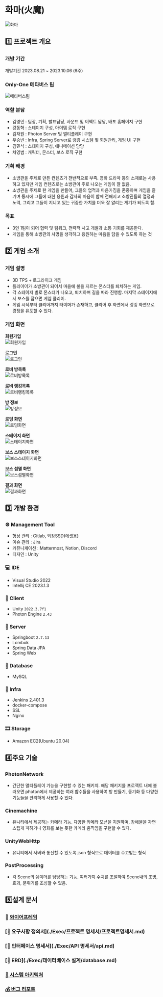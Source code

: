 # 화마(火魔)

![화마](/Exec/ReadmeImg/화마.gif)

## 1️⃣ 프로젝트 개요

### 개발 기간
개발기간 2023.08.21 ~ 2023.10.06 (6주)

### Only-One 메타버스 팀

![메타버스팀](/Exec/ReadmeImg/메타버스팀.JPG)

### 역할 분담

- 김영민 : 팀장, 기획, 발표담당, 사운드 및 이펙트 담당, 배포 홈페이지 구현
- 강동혁 : 스테이지 구성, 아이템 로직 구현
- 김재원 : Photon Server 및 멀티플레이 구현
- 우승빈 : Infra, Spring Server로 랭킹 시스템 및 회원관리, 게임 UI 구현
- 김민식 : 스테이지 구성, 애니메이션 담당
- 차영범 : 캐릭터, 몬스터, 보스 로직 구현

### 기획 배경

- 소방관을 주제로 만든 컨텐츠가 전반적으로 부족. 영화 드라마 등의 소재로는 사용하고 있지만 게임 컨텐츠로는 소방관이 주로 나오는 게임이 잘 없음.
- 소방관을 주제로 한 게임을 만들어, 그들의 업적과 마음가짐을 존중하며 게임을 즐기며 동시에 그들에 대한 응원과 감사의 마음이 함께 전해지고 소방관들의 열정과 노력, 그리고 그들이 지니고 있는 귀중한 가치를 더욱 잘 알리는 계기가 되도록 함.

### 목표

- 3인 1팀이 되어 협력 및 팀워크, 전략적 사고 개발과 소통 기회를 제공한다.
- 게임을 통해 소방관의 사명을 생각하고 응원하는 마음을 담을 수 있도록 하는 것

## 2️⃣ 게임 소개

### 게임 설명

- 3D TPS + 로그라이크 게임
- 플레이어가 소방관이 되어서 마을에 불을 지르는 몬스터를 퇴치하는 게임.
- 각 스테이지 별로 몬스터가 나오고, 퇴치하며 길을 따라 진행함. 마지막 스테이지에서 보스를 잡으면 게임 클리어.
- 게임 시작부터 클리어까지 타이머가 존재하고, 클리어 후 화면에서 랭킹 화면으로 경쟁을 유도할 수 있다.

### 게임 화면

**회원가입** <br> ![회원가입](/Exec/ReadmeImg/회원가입.gif)

**로그인** <br> ![로그인](/Exec/ReadmeImg/로그인.gif)

**로비 방목록** <br> ![로비방목록](/Exec/ReadmeImg/로비방목록.gif)

**로비 랭킹목록** <br> ![로비랭킹목록](/Exec/ReadmeImg/로비랭킹목록.gif)

**방 정보** <br> ![방정보](/Exec/ReadmeImg/방정보.gif)

**로딩 화면** <br> ![로딩화면](/Exec/ReadmeImg/로딩화면.gif)

**스테이지 화면** <br> ![스테이지화면](/Exec/ReadmeImg/스테이지화면.gif)

**보스 스테이지 화면** <br> ![보스스테이지화면](/Exec/ReadmeImg/보스스테이지화면.gif)

**보스 섬멸 화면** <br> ![보스섬멸화면](/Exec/ReadmeImg/보스섬멸화면.gif)

**결과 화면** <br> ![결과화면](/Exec/ReadmeImg/결과화면.gif)

## 3️⃣ **개발 환경**

### ⚙ Management Tool
- 형상 관리 : Gitlab, 외장SSD(에셋용)
- 이슈 관리 : Jira
- 커뮤니케이션 : Mattermost, Notion, Discord
- 디자인 : Unity

### 💻 IDE
- Visual Studio 2022
- Intellij CE 2023.1.3

### 📱 Client
- Unity `2022.3.7f1`
- Photon Engine `2.43`

### 📁 Server
- Springboot `2.7.13`
- Lombok
- Spring Data JPA 
- Spring Web

### 💾 Database
- MySQL

### 🌁 Infra
- Jenkins 2.401.3
- docker-compose
- SSL
- Nginx

### 🎞 Storage
- Amazon EC2(Ubuntu 20.04)

## 4️⃣**주요 기술**

### PhotonNetwork

- 간단한 멀티플레이 기능을 구현할 수 있는 패키지. 해당 패키지를 프로젝트 내에 불러오면 photon에서 제공하는 여러 함수들을 사용하여 방 만들기, 동기화 등 다양한 기능들을 편리하게 사용할 수 있다.

### Cinemachine

- 유니티에서 제공하는 카메라 기능. 다양한 카메라 모션을 지원하며, 장애물을 자연스럽게 피하거나 영화를 보는 듯한 카메라 움직임을 구현할 수 있다.

### UnityWebHttp

- 유니티에서 서버와 통신할 수 있도록 json 형식으로 데이터를 주고받는 형식

### PostProcessing

- 각 Scene의 쉐이더를 담당하는 기능. 여러가지 수치를 조절하여 Scene내의 조명, 효과, 분위기를 조성할 수 있음.

## 5️⃣**설계 문서**

### 🎨 [와이어프레임](https://www.notion.so/404c63ffcecd4ed080c3e8c89b1791fd?pvs=4)

### [📃 요구사항 정의서](./Exec/프로젝트 명세서/프로젝트명세서.md)

### [📝 인터페이스 명세서](./Exec/API 명세서/api.md)

### [📏 ERD](./Exec/데이터베이스 설계/database.md)

### [📐 시스템 아키텍처](./Exec/아키텍처/architecture.md)

### [💰 버그 리포트](https://www.notion.so/631b122190ea49c28b324331e098b720?pvs=4)
